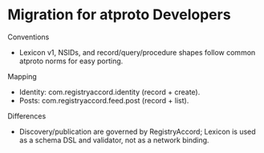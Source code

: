 # Migration for atproto Developers

Conventions
- Lexicon v1, NSIDs, and record/query/procedure shapes follow common atproto norms for easy porting.

Mapping
- Identity: com.registryaccord.identity (record + create).
- Posts: com.registryaccord.feed.post (record + list).

Differences
- Discovery/publication are governed by RegistryAccord; Lexicon is used as a schema DSL and validator, not as a network binding.
